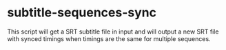 # subtitle-sequences-sync
This script will get a SRT subtitle file in input and will output a new SRT file with synced timings when timings are the same for multiple sequences.

